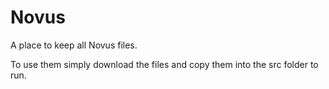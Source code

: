 # Novus

A place to keep all Novus files.

To use them simply download the files and copy them into the src folder to run.
